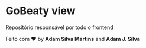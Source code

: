 <h1>GoBeaty view</h1>

<p>Repositório responsável por todo o frontend</p>

Feito com ❤️ by **Adam Silva Martins** and **Adam J. Silva**
